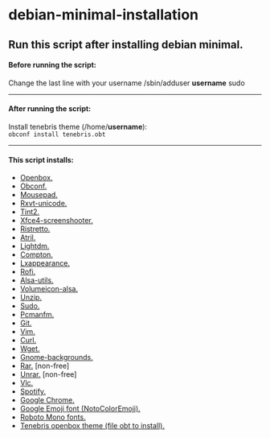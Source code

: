 # debian-minimal-installation
## Run this script after installing debian minimal.

#### Before running the script:
Change the last line with your username /sbin/adduser **username** sudo

***

#### After running the script:
Install tenebris theme (/home/**username**):  
<code>obconf install tenebris.obt</code>

***

#### This script installs:
* [Openbox.]
* [Obconf.]
* [Mousepad.]
* [Rxvt-unicode.]
* [Tint2.]
* [Xfce4-screenshooter.]
* [Ristretto.]
* [Atril.]
* [Lightdm.]
* [Compton.]
* [Lxappearance.]
* [Rofi.]
* [Alsa-utils.]
* [Volumeicon-alsa.]
* [Unzip.]
* [Sudo.]
* [Pcmanfm.]
* [Git.]
* [Vim.]
* [Curl.]
* [Wget.]
* [Gnome-backgrounds.]
* [Rar.] [non-free]
* [Unrar.] [non-free]
* [Vlc.]
* [Spotify.]
* [Google Chrome.]
* [Google Emoji font (NotoColorEmoji).]
* [Roboto Mono fonts.]
* [Tenebris openbox theme (file obt to install).]

[Openbox.]: https://packages.debian.org/bullseye/openbox
[Obconf.]: https://packages.debian.org/bullseye/obconf
[Mousepad.]: https://packages.debian.org/bullseye/mousepad
[Rxvt-unicode.]: https://packages.debian.org/bullseye/rxvt-unicode
[Tint2.]: https://packages.debian.org/bullseye/tint2
[Xfce4-screenshooter.]: https://packages.debian.org/bullseye/xfce4-screenshooter
[Ristretto.]: https://packages.debian.org/bullseye/ristretto
[Atril.]: https://packages.debian.org/bullseye/atril
[Lightdm.]: https://packages.debian.org/bullseye/lightdm
[Compton.]: https://packages.debian.org/bullseye/compton
[Lxappearance.]: https://packages.debian.org/bullseye/lxappearance
[Rofi.]: https://packages.debian.org/bullseye/rofi
[Alsa-utils.]: https://packages.debian.org/bullseye/alsa-utils
[Volumeicon-alsa.]: https://packages.debian.org/bullseye/volumeicon-alsa
[Unzip.]: https://packages.debian.org/bullseye/unzip
[Sudo.]: https://packages.debian.org/bullseye/sudo
[Pcmanfm.]: https://packages.debian.org/bullseye/pcmanfm
[Git.]: https://packages.debian.org/bullseye/git
[Vim.]: https://packages.debian.org/bullseye/vim
[Curl.]: https://packages.debian.org/bullseye/curl
[Wget.]: https://packages.debian.org/bullseye/wget
[Gnome-backgrounds.]: https://packages.debian.org/bullseye/gnome-backgrounds
[Rar.]: https://packages.debian.org/bullseye/rar
[Unrar.]: https://packages.debian.org/bullseye/unrar
[Vlc.]: https://packages.debian.org/bullseye/vlc
[Spotify.]: https://www.spotify.com/us/download/linux/
[Google Chrome.]: https://www.google.com/intl/en_us/chrome/
[Google Emoji font (NotoColorEmoji).]: https://victor.kropp.name/blog/emoji-on-linux/
[Roboto Mono fonts.]: https://fonts.google.com/
[Tenebris openbox theme (file obt to install).]: https://github.com/shaggyz/openbox-tenebris

